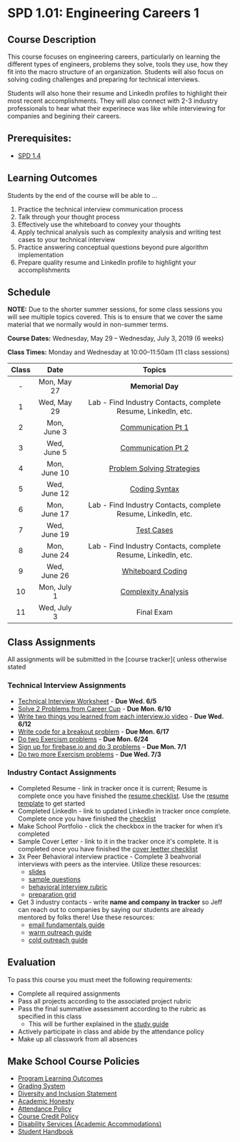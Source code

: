 # SPD 1.01: Engineering Careers 1

## Course Description

This course focuses on engineering careers, particularly on learning the different types of engineers, problems they solve, tools they use, how they fit into the macro structure of an organization. Students will also focus on solving coding challenges and preparing for technical interviews.

Students will also hone their resume and LinkedIn profiles to highlight their most recent accomplishments. They will also connect with 2-3 industry professionals to hear what their experinece was like while interviewing for companies and begining their careers.

## Prerequisites:  

- [SPD 1.4](https://github.com/Make-School-Courses/SPD-1.4-Testing-And-Architecture)

## Learning Outcomes

Students by the end of the course will be able to ...

1. Practice the technical interview communication process
1. Talk through your thought process
1. Effectively use the whiteboard to convey your thoughts
1. Apply technical analysis such as complexity analysis and writing test cases to your technical interview
1. Practice answering conceptual questions beyond pure algorithm implementation
1. Prepare quality resume and LinkedIn profile to highlight your accomplishments

## Schedule

**NOTE:** Due to the shorter summer sessions, for some class sessions you will see multiple topics covered. This is to ensure that we cover the same material that we normally would in non-summer terms.

**Course Dates:** Wednesday, May 29 – Wednesday, July 3, 2019 (6 weeks)

**Class Times:** Monday and Wednesday at 10:00–11:50am (11 class sessions)

| Class |          Date          |                 Topics                  |
|:-----:|:----------------------:|:---------------------------------------:|
|  - |  Mon, May 27                         | **Memorial Day** |
|  1 |  Wed, May 29                      | Lab - Find Industry Contacts, complete Resume, LinkedIn, etc. |
|  2 |  Mon, June 3                         | [Communication Pt 1](https://docs.google.com/presentation/d/1qBL_ySjDahIzPG-3mtFGY_qP_dLqhhub5YPZp0V9RxY/edit?usp=sharing) |
|  3 |  Wed, June 5                     | [Communication Pt 2](https://docs.google.com/presentation/d/1LkIajE8xTbP8BUkm_hKuvgILUutacoL5ne_kcuJ2sVk/edit?usp=sharing) |
|  4 |  Mon, June 10                        | [Problem Solving Strategies](https://docs.google.com/presentation/d/10QktdpcIb2veHfELkI_JfE3fWqNwk2laJbmjeknlSPw/edit?usp=sharing) |
|  5 |  Wed, June 12                     | [Coding Syntax](https://docs.google.com/presentation/d/1vRFEyDCrktTXpN6N8KPltIfXnFtk6HYaSBXu6PjRFIw/edit?usp=sharing) |
|  6 |  Mon, June 17                        | Lab - Find Industry Contacts, complete Resume, LinkedIn, etc. |
|  7 |  Wed, June 19                     | [Test Cases](https://docs.google.com/presentation/d/1zNb6jqB9NHmvlRY_cSyUqJA4gsHXg-IjfM1g0WmoPgs/edit?usp=sharing) |
|  8 |  Mon, June 24                        | Lab - Find Industry Contacts, complete Resume, LinkedIn, etc. |
| 9 |  Wed, June 26                        | [Whiteboard Coding](https://docs.google.com/presentation/d/1Kf6lToDlntg-rlIePyz9torvt4fhlNSfzJuMvUW7DkE/edit?usp=sharing) |
| 10 |  Mon, July 1                           | [Complexity Analysis](https://docs.google.com/presentation/d/1TyfA1m2Sd7XEMrWoHYK5PxvjoJ1KXKaN3ausi69MtHY/edit?usp=sharing) |  
| 11 |  Wed, July 3                        | Final Exam |


## Class Assignments

All assignments will be submitted in the [course tracker]( unless otherwise stated

### Technical Interview Assignments

- [Technical Interview Worksheet](https://docs.google.com/presentation/d/1qBL_ySjDahIzPG-3mtFGY_qP_dLqhhub5YPZp0V9RxY/edit#slide=id.g56c26a8b8e_0_0) - **Due Wed. 6/5**
- [Solve 2 Problems from Career Cup](https://docs.google.com/presentation/d/1LkIajE8xTbP8BUkm_hKuvgILUutacoL5ne_kcuJ2sVk/edit#slide=id.g56adfcb699_1_0) - **Due Mon. 6/10**
- [Write two things you learned from each interview.io video](https://docs.google.com/presentation/d/10QktdpcIb2veHfELkI_JfE3fWqNwk2laJbmjeknlSPw/edit#slide=id.g58da2ed25b_0_0) - **Due Wed. 6/12**
- [Write code for a breakout problem](https://docs.google.com/presentation/d/1vRFEyDCrktTXpN6N8KPltIfXnFtk6HYaSBXu6PjRFIw/edit#slide=id.g58da2ed25f_0_0) - **Due Mon. 6/17**
- [Do two Exercism problems](https://docs.google.com/presentation/d/1zNb6jqB9NHmvlRY_cSyUqJA4gsHXg-IjfM1g0WmoPgs/edit#slide=id.g58d3d40430_0_214) - **Due Mon. 6/24**
- [Sign up for firebase.io and do 3 problems](https://docs.google.com/presentation/d/1Kf6lToDlntg-rlIePyz9torvt4fhlNSfzJuMvUW7DkE/edit#slide=id.g58da2ed2c7_0_0) - **Due Mon. 7/1**
- [Do two more Exercism problems](https://docs.google.com/presentation/d/1TyfA1m2Sd7XEMrWoHYK5PxvjoJ1KXKaN3ausi69MtHY/edit#slide=id.g56ca828110_0_87) - **Due Wed. 7/3**

### Industry Contact Assignments

- Completed Resume - link in tracker once it is current; Resume is complete once you have finished the [resume checklist](https://docs.google.com/document/d/1FD52I6tKofC1zpZyLWmX1BCQw5WDPkmzimvDSK_E_nM/edit#heading=h.9dw8bx66eg63). Use the [resume template](https://docs.google.com/document/d/17Uyvo4AXdrHsKYFz4w8ceRbwHC_jw73bF37x7pK08Kc/edit) to get started
- Completed LinkedIn - link to updated LinkedIn in tracker once complete. Complete once you have finished the [checklist](https://docs.google.com/document/d/1FD52I6tKofC1zpZyLWmX1BCQw5WDPkmzimvDSK_E_nM/edit#heading=h.gmdd0wc8bgfn)
- Make School Portfolio - click the checkbox in the tracker for when it’s completed
- Sample Cover Letter - link to it in the tracker once it's complete. It is completed once you have finished the [cover leetter checklist](https://docs.google.com/document/d/1FD52I6tKofC1zpZyLWmX1BCQw5WDPkmzimvDSK_E_nM/edit#heading=h.o92llmt36ywl)
- 3x Peer Behavioral interview practice - Complete 3 beahvorial interviews with peers as the interviee. Utilize these resources:
    - [slides](https://drive.google.com/drive/u/1/folders/0Bx9iA8TAb2-0MlU2SWk3WWZBZW8)
    - [sample questions](https://docs.google.com/spreadsheets/d/12J8UMWIAzk8Fx8T_NjdwXRMYU_I-2pX9G5d9vaVkucY/edit#gid=0)
    - [behavioral interview rubric](https://docs.google.com/spreadsheets/d/12J8UMWIAzk8Fx8T_NjdwXRMYU_I-2pX9G5d9vaVkucY/edit#gid=0)
    - [preparation grid](https://docs.google.com/document/d/1XBsElanFD7d_sWMACcm1ybVasit5rWKsO95zJ274L5w/edit?usp=sharing)
- Get 3 industry contacts - write **name and company in tracker** so Jeff can reach out to companies by saying our students are already mentored by folks there! Use these resources:
    - [email fundamentals guide](https://docs.google.com/presentation/d/18TCD_bh5rBBMyT2NvWj0roGJodb8UzHyj2yaPbnkNNM/edit?usp=drive_web&ouid=102349547791146369642)
    - [warm outreach guide](https://docs.google.com/presentation/d/1g4FuBBQIBLJ30eGXD9YsDjK2PaNUnrg6a60ip0WBc6A/edit?usp=drive_web&ouid=102349547791146369642)
    - [cold outreach guide](https://docs.google.com/presentation/d/14xM4JfFusj6rPMX9awvy1I42b12G39ifJjgBrLTRqrY/edit?usp=drive_web&ouid=102349547791146369642)



## Evaluation
To pass this course you must meet the following requirements:

- Complete all required assignments 
- Pass all projects according to the associated project rubric
- Pass the final summative assessment according to the rubric as specified in this class
    - This will be further explained in the [study guide](ADD_STUDY_GUIDE_LNK)
- Actively participate in class and abide by the attendance policy
- Make up all classwork from all absences

## Make School Course Policies

- [Program Learning Outcomes](https://make.sc/program-learning-outcomes)
- [Grading System](https://make.sc/grading-system)
- [Diversity and Inclusion Statement](https://make.sc/diversity-and-inclusion-statement)
- [Academic Honesty](https://make.sc/academic-honesty-policy)
- [Attendance Policy](https://make.sc/attendance-policy)
- [Course Credit Policy](https://make.sc/course-credit-policy)
- [Disability Services (Academic Accommodations)](https://make.sc/disability-services)
- [Student Handbook](https://make.sc/student-handbook)
